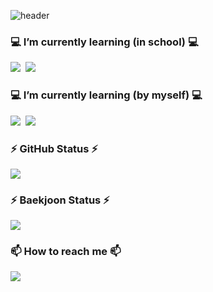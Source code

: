 ![header](https://capsule-render.vercel.app/api?type=waving&color=auto&height=300&section=header&text=Jo%20Yunju&fontSize=90)


<h3 align="left">💻 I’m currently learning (in school) 💻</h3>
<p align="left">
  <img src="https://img.shields.io/badge/C++-00599C?style=flat&logo=c%2B%2B&logoColor=white"/></a>&nbsp
  <img src="https://img.shields.io/badge/Python-3776AB?style=flat&logo=Python&logoColor=white"/></a>&nbsp
</p>

<h3 align="left">💻 I’m currently learning (by myself) 💻</h3>
<p align="left">
  <img src="https://img.shields.io/badge/C#-00599C?style=flat&logo=c%2B%2B&logoColor=white"/></a>&nbsp
  <img src="https://img.shields.io/badge/Unity-3776AB?style=flat&logo=Python&logoColor=white"/></a>&nbsp
</p>

<h3 align="left">⚡ GitHub Status ⚡</h3>
<p align="left">
  <img src="https://github-readme-stats.vercel.app/api?username=seungmin8606&show_icons=true&theme=tokyonight&icon_color=AA0017">
</p>

<h3 align="left">⚡ Baekjoon Status ⚡</h3>
<p align="left">
  <img src="http://mazassumnida.wtf/api/v2/generate_badge?boj=lsm8606">
</p>

<h3 align="left">📫 How to reach me 📫</h3>
<p align="left">
  <img src="https://img.shields.io/badge/lsm8606@hufs.ac.kr-EA4335?style=flat&logo=Gmail&logoColor=white"/>&nbsp
</p>
